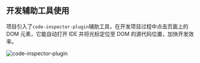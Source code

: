 ## 开发辅助工具使用

项目引入了`code-inspector-plugin`辅助工具，在开发项目过程中点击页面上的 DOM 元素，它能自动打开 IDE 并将光标定位至 DOM 的源代码位置，加快开发效率。

<img src="/assets/images/code-inspector-plugin.gif " alt="code-inspector-plugin" class="w-79%"/> 